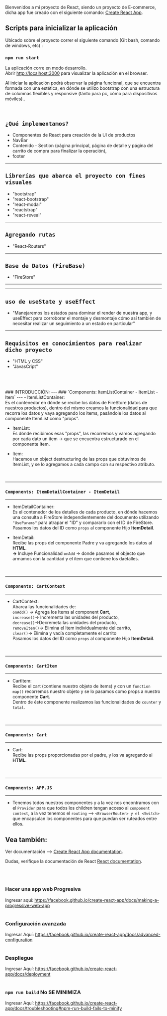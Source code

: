 Bienvenidos a mi proyecto de React, siendo un proyecto de E-commerce, dicha app fue creado con el siguiente comando: [Create React App](https://github.com/facebook/create-react-app).

## Scripts para inicializar la aplicación

Ubicado sobre el proyecto correr el siguiente comando (Git bash, comando de windows, etc) :

### `npm run start`

La aplicación corre en modo desarrollo.<br />
Abrir [http://localhost:3000](http://localhost:3000) para visualizar la aplicación en el browser.


Al iniciar la aplicación podrá observar la página funcional, que se encuentra formada con una estética, en dónde se utilizo bootstrap con una estructura de columnas flexibles y responsive (tánto para pc, cómo para dispositivos móviles)..

<br />


`¿Qué implementamos?`
<br />
---
- Componentes de React para creación de la UI de productos<br> 
- NavBar<br /> 
- Contenido - Section (página principal, página de detalle y página del carrito de compra para finalizar la operación), <br/>
- footer

---
`Librerías que abarca el proyecto con fines visuales`
<br />
---
- "bootstrap"
- "react-bootstrap"
- "react-modal"
- "reactstrap"
- "react-reveal"
---

`Agregando rutas`
<br />
---
- "React-Routers"

---

`Base de Datos (FireBase)`
<br />
---
- "FireStore"

---
---

`uso de useState y useEffect`
<br />
---
- "Manejaremos los estados para dominar el render de nuestra app, y useEffect para corroborar el montaje y desmontaje cómo así también de necesitar realizar un seguimiento a un estado en particular"

---
`Requisitos en conocimientos para realizar dicho proyecto`
<br />
---
- "HTML y CSS"
- "JavasCript"
<br>
<br><br>
### INTRODUCCIÓN:
---
### `Components: ItemListContainer - ItemList - Item`
---
- ItemListContainer:<br> Es el contenedor en dónde se recibe los datos de FireStore (datos de nuestros productos), dentro del mismo creamos la funcionalidad para que recorra los datos y vaya agregando los items, pasándole los datos al componente ItemList como "props".<br />

- ItemList:<br> Es dónde recibimos esas "props", las recorremos y vamos agregando por cada dato un item -> que se encuentra estructurado en el componente Item.

- Item:<br> Hacemos un object destructuring de las props que obtuvimos de ItemList, y se lo agregamos a cada campo con su respectivo atributo.
<br><br><br>
---
### `Components: ItemDetailContainer - ItemDetail`
---
- ItemDetailContainer:<br> Es el contenedor de los detalles de cada producto, en dónde hacemos una consulta a FireStore independientemente del documento utilizando `"UseParams"` para atrapar el "ID" y compararlo con el ID de FireStore.<br/>
Pasamos los datos del ID como `props` al componente Hijo **ItemDetail**.

- ItemDetail:<br> Recibe las props del componente Padre y va agregando los datos al **HTML**.<br> **->** Incluye Funcionalidad `onAdd` -> donde pasamos el objecto que armamos con la cantidad y el item que contiene los daetalles.
<br><br><br>

---
### `Components: CartContext`
---
- CartContext:<br> Abarca las funcionalidades de:<br> `onAdd()` -> Agrega los Items al component **Cart**,<br> `increase()`-> Incrementa las unidades del producto,<br>`decrease()`->Decremeta las unidades del producto,<br>`removeItem()`-> Elimina el Item individualmente del carrito,<br>`clear()`-> Elimina y vacía completamente el carrito<br/>
Pasamos los datos del ID como `props` al componente Hijo **ItemDetail**.
<br><br><br>

---
### `Components: CartItem`
---
- CartItem:<br> Recibe el cart (contiene nuestro objeto de items) y con un `function map()` recorremos nuestro objeto y se lo pasamos como props a nuestro componente **Cart**.<br>
Dentro de éste componente realizamos las funcionalidades de `counter` y `total`.
<br><br><br>

---
### `Components: Cart`
---
- Cart:<br> Recibe las props proporcionadas por el padre, y los va agregando al **HTML**.
<br><br><br>
---
### `Components: APP.JS`
---
- Tenemos todos nuestros componentes y a la vez nos encontramos con el `Provider` para que todos los children tengan acceso al `component context`, a la vez tenemos el `routing` --> `<BrowserRouter> y el <Switch>` que encapsulan los componentes para que puedan ser ruteados entre ellos. 



## Vea también:
Ver documentación --> [Create React App documentation](https://facebook.github.io/create-react-app/docs/getting-started).

Dudas, verifique la documentación de React [React documentation](https://reactjs.org/).

<br><br>
### Hacer una app web Progresiva

Ingresar aquí: https://facebook.github.io/create-react-app/docs/making-a-progressive-web-app
<br><br>
### Configuración avanzada

Ingresar Aquí: https://facebook.github.io/create-react-app/docs/advanced-configuration
<br><br>
### Despliegue

Ingresar Aquí: https://facebook.github.io/create-react-app/docs/deployment
<br><br>
### `npm run build` No SE MINIMIZA

Ingresar Aquí: https://facebook.github.io/create-react-app/docs/troubleshooting#npm-run-build-fails-to-minify
